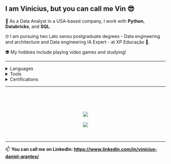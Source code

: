 ## I am Vinicius, but you can call me Vin 😎

🐍 As a Data Analyst in a USA-based company, I work with **Python**, **Databricks**, and **SQL**.

🤓 I am pursuing two Lato sensu postgraduate degrees - Data engineering and architecture and Data engineering IA Expert - at XP Educação 🤖.

👽 My hobbies include playing video games and studying!

---

<details>
  <summary>Languages</summary>
  - Python <br />
  - SQL <br />
  - Bash/Shell <br />
  - DAX/M <br />
  - HCL <br />
  - C/C++ <br />
  - Rust <br />
  - Dart/Flutter <br />
  - JavaScript/TypeScript <br />
  - HTML/CSS <br />
</details>

<details>
  <summary>Tools</summary>
  - Databricks <br />
  - Apache Airflow <br />
  - Spark <br />
  - Docker <br />
  - Airbyte <br />
  - SIEM tools <br />
  - Metasploit <br />
  - IDS/IPS tools <br />
  - Metabase <br />
  - Power BI <br />
  - AWS <br />
  - Azure <br />
</details>

<details>
  <summary>Certifications</summary>
  - Astronomer Apache Airflow Fundamentals <br />
  - ANBIMA CPA-10 <br />
  - Databricks Lakehouse Fundamentals <br />
  - Bachelor in Systems Analysis and Development - Unopar <br />
</details>


---

<br />
<p align="center">
  </a>
  <br />
  <br />
  <a href="https://github.com/anuraghazra/github-readme-stats">
    <img
      align="center"
      src="https://github-readme-stats.vercel.app/api/top-langs/?username=ArantesVini&langs_count=8&size_weight=0.1&count_weight=0.5&theme=dracula"
    />
  </a>
  <br />
  <br />
  <a href="https://github.com/anuraghazra/github-readme-stats">
    <img
      align="center"
      src="https://github-readme-stats.vercel.app/api?username=ArantesVini&show_icons=true&theme=dracula&rank_icon=github"
    />
  </a>
  <br />
</p>
<br />

---

📫 <b>You can call me on **LinkedIn**: <b/> https://www.linkedin.com/in/vinicius-daniel-arantes/
